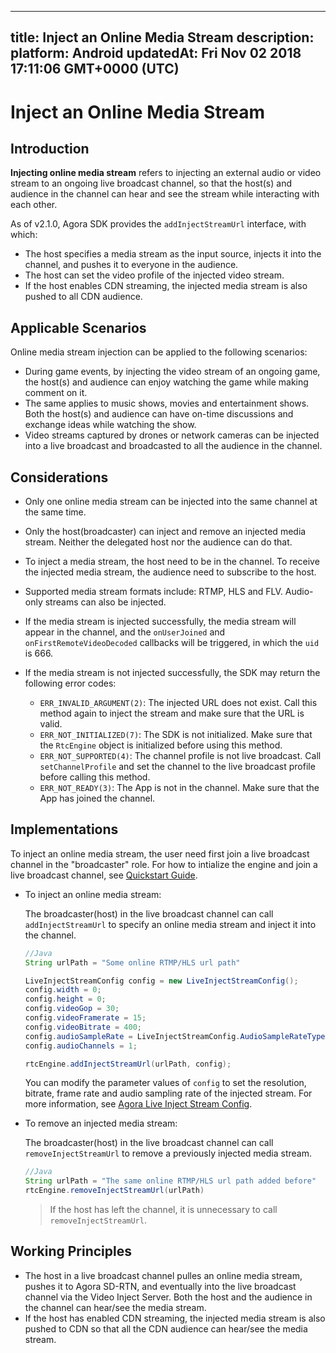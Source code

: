 
---
title: Inject an Online Media Stream
description: 
platform: Android
updatedAt: Fri Nov 02 2018 17:11:06 GMT+0000 (UTC)
---
# Inject an Online Media Stream
## Introduction

**Injecting online media stream** refers to injecting an external audio or video stream to an ongoing live broadcast channel, so that the host(s) and audience in the channel can hear and see the stream while interacting with each other. 

As of v2.1.0, Agora SDK provides the `addInjectStreamUrl` interface, with which:

- The host specifies a media stream as the input source, injects it into the channel, and pushes it to everyone in the audience.
- The host can set the video profile of the injected video stream.
- If the host enables CDN streaming, the injected media stream is also pushed to all CDN audience.

## Applicable Scenarios

Online media stream injection can be applied to the following scenarios:

- During game events, by injecting the video stream of an ongoing game, the host(s) and audience can enjoy watching the game while making comment on it.
- The same applies to music shows, movies and entertainment shows. Both the host(s) and audience can have on-time discussions and exchange ideas  while watching the show.
- Video streams captured by drones or network cameras can be injected into a live broadcast and broadcasted to all the audience in the channel.

## Considerations

- Only one online media stream can be injected into the same channel at the same time.
- Only the host(broadcaster) can inject and remove an injected media stream. Neither the delegated host nor the audience can do that.
- To inject a media stream, the host need to be in the channel. To receive the injected media stream, the audience need to subscribe to the host.
- Supported media stream formats include: RTMP, HLS and FLV. Audio-only streams can also be injected.
- If the media stream is injected successfully, the media stream will appear in the channel, and the `onUserJoined` and `onFirstRemoteVideoDecoded` callbacks will be triggered, in which the `uid` is 666.
- If the media stream is not injected successfully, the SDK may return the following error codes:

  - `ERR_INVALID_ARGUMENT(2)`: The injected URL does not exist. Call this method again to inject the stream and make sure that the URL is valid.
  - `ERR_NOT_INITIALIZED(7)`: The SDK is not initialized. Make sure that the `RtcEngine` object is initialized before using this method.
  - `ERR_NOT_SUPPORTED(4)`: The channel profile is not live broadcast. Call `setChannelProfile` and set the channel to the live broadcast profile before calling this method.
  - `ERR_NOT_READY(3)`: The App is not in the channel. Make sure that the App has joined the channel.


## Implementations

To inject an online media stream, the user need first join a live broadcast channel in the "broadcaster" role. For how to intialize the engine and join a live broadcast channel, see [Quickstart Guide](https://docs.agora.io/en/Interactive%20Broadcast/android_video?platform=Android).

- To inject an online media stream:

	The broadcaster(host) in the live broadcast channel can call `addInjectStreamUrl` to specify an online media stream and inject it into the channel.

	```java
	//Java
	String urlPath = "Some online RTMP/HLS url path"

	LiveInjectStreamConfig config = new LiveInjectStreamConfig();
	config.width = 0;
	config.height = 0;
	config.videoGop = 30;
	config.videoFramerate = 15;
	config.videoBitrate = 400;
	config.audioSampleRate = LiveInjectStreamConfig.AudioSampleRateType.TYPE_44100;        config.audioBitrate = 48;
	config.audioChannels = 1;

	rtcEngine.addInjectStreamUrl(urlPath, config);
	```

	You can modify the parameter values of `config` to set the resolution, bitrate, frame rate and audio sampling rate of the injected stream. For more information, see [Agora Live Inject Stream Config](https://docs.agora.io/en/Interactive%20Broadcast/API%20Reference/java/classio_1_1agora_1_1rtc_1_1live_1_1_live_inject_stream_config.html).
	
- To remove an injected media stream:

	The broadcaster(host) in the live broadcast channel can call `removeInjectStreamUrl` to remove a previously injected media stream.

	```java
	//Java
	String urlPath = "The same online RTMP/HLS url path added before"
	rtcEngine.removeInjectStreamUrl(urlPath)
	```

	> If the host has left the channel, it is unnecessary to call `removeInjectStreamUrl`.

## Working Principles

- The host in a live broadcast channel pulles an online media stream, pushes it to Agora SD-RTN, and eventually into the live broadcast channel via the Video Inject Server. Both the host and the audience in the channel can hear/see the media stream.
- If the host has enabled CDN streaming, the injected media stream is also pushed to CDN so that all the CDN audience can hear/see the media stream.
